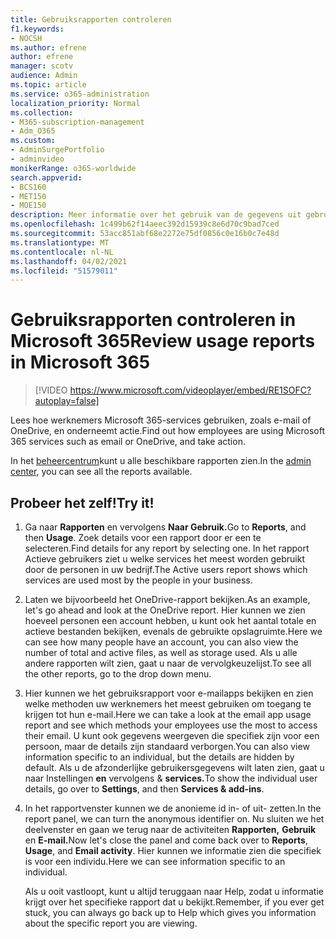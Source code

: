 ```yaml
---
title: Gebruiksrapporten controleren
f1.keywords:
- NOCSH
ms.author: efrene
author: efrene
manager: scotv
audience: Admin
ms.topic: article
ms.service: o365-administration
localization_priority: Normal
ms.collection:
- M365-subscription-management
- Adm_O365
ms.custom:
- AdminSurgePortfolio
- adminvideo
monikerRange: o365-worldwide
search.appverid:
- BCS160
- MET150
- MOE150
description: Meer informatie over het gebruik van de gegevens uit gebruiksrapporten.
ms.openlocfilehash: 1c499b62f14aeec392d15939c8e6d70c9bad7ced
ms.sourcegitcommit: 53acc851abf68e2272e75df0856c0e16b0c7e48d
ms.translationtype: MT
ms.contentlocale: nl-NL
ms.lasthandoff: 04/02/2021
ms.locfileid: "51579011"
---
```

# <a name="review-usage-reports-in-microsoft-365"></a><span data-ttu-id="4b890-103">Gebruiksrapporten controleren in Microsoft 365</span><span class="sxs-lookup"><span data-stu-id="4b890-103">Review usage reports in Microsoft 365</span></span>

> [!VIDEO https://www.microsoft.com/videoplayer/embed/RE1SOFC?autoplay=false]

<span data-ttu-id="4b890-104">Lees hoe werknemers Microsoft 365-services gebruiken, zoals e-mail of OneDrive, en onderneemt actie.</span><span class="sxs-lookup"><span data-stu-id="4b890-104">Find out how employees are using Microsoft 365 services such as email or OneDrive, and take action.</span></span>

<span data-ttu-id="4b890-105">In het [beheercentrum](https://admin.microsoft.com)kunt u alle beschikbare rapporten zien.</span><span class="sxs-lookup"><span data-stu-id="4b890-105">In the [admin center](https://admin.microsoft.com), you can see all the reports available.</span></span>

## <a name="try-it"></a><span data-ttu-id="4b890-106">Probeer het zelf!</span><span class="sxs-lookup"><span data-stu-id="4b890-106">Try it!</span></span>

1. <span data-ttu-id="4b890-107">Ga naar **Rapporten** en vervolgens **Naar Gebruik.**</span><span class="sxs-lookup"><span data-stu-id="4b890-107">Go to **Reports**, and then **Usage**.</span></span> <span data-ttu-id="4b890-108">Zoek details voor een rapport door er een te selecteren.</span><span class="sxs-lookup"><span data-stu-id="4b890-108">Find details for any report by selecting one.</span></span> <span data-ttu-id="4b890-109">In het rapport Actieve gebruikers ziet u welke services het meest worden gebruikt door de personen in uw bedrijf.</span><span class="sxs-lookup"><span data-stu-id="4b890-109">The Active users report shows which services are used most by the people in your business.</span></span>
1. <span data-ttu-id="4b890-110">Laten we bijvoorbeeld het OneDrive-rapport bekijken.</span><span class="sxs-lookup"><span data-stu-id="4b890-110">As an example, let's go ahead and look at the OneDrive report.</span></span> <span data-ttu-id="4b890-111">Hier kunnen we zien hoeveel personen een account hebben, u kunt ook het aantal totale en actieve bestanden bekijken, evenals de gebruikte opslagruimte.</span><span class="sxs-lookup"><span data-stu-id="4b890-111">Here we can see how many people have an account, you can also view the number of total and active files, as well as storage used.</span></span> <span data-ttu-id="4b890-112">Als u alle andere rapporten wilt zien, gaat u naar de vervolgkeuzelijst.</span><span class="sxs-lookup"><span data-stu-id="4b890-112">To see all the other reports, go to the drop down menu.</span></span>
1. <span data-ttu-id="4b890-113">Hier kunnen we het gebruiksrapport voor e-mailapps bekijken en zien welke methoden uw werknemers het meest gebruiken om toegang te krijgen tot hun e-mail.</span><span class="sxs-lookup"><span data-stu-id="4b890-113">Here we can take a look at the email app usage report and see which methods your employees use the most to access their email.</span></span> <span data-ttu-id="4b890-114">U kunt ook gegevens weergeven die specifiek zijn voor een persoon, maar de details zijn standaard verborgen.</span><span class="sxs-lookup"><span data-stu-id="4b890-114">You can also view information specific to an individual, but the details are hidden by default.</span></span> <span data-ttu-id="4b890-115">Als u de afzonderlijke gebruikersgegevens wilt laten zien, gaat u naar Instellingen **en** vervolgens & **services.**</span><span class="sxs-lookup"><span data-stu-id="4b890-115">To show the individual user details, go over to **Settings**, and then **Services & add-ins**.</span></span>
1. <span data-ttu-id="4b890-116">In het rapportvenster kunnen we de anonieme id in- of uit- zetten.</span><span class="sxs-lookup"><span data-stu-id="4b890-116">In the report panel, we can turn the anonymous identifier on.</span></span> <span data-ttu-id="4b890-117">Nu sluiten we het deelvenster en gaan we terug naar de activiteiten **Rapporten,** **Gebruik** en **E-mail.**</span><span class="sxs-lookup"><span data-stu-id="4b890-117">Now let's close the panel and come back over to **Reports**, **Usage**, and **Email activity**.</span></span> <span data-ttu-id="4b890-118">Hier kunnen we informatie zien die specifiek is voor een individu.</span><span class="sxs-lookup"><span data-stu-id="4b890-118">Here we can see information specific to an individual.</span></span>

    <span data-ttu-id="4b890-119">Als u ooit vastloopt, kunt u altijd teruggaan naar Help, zodat u informatie krijgt over het specifieke rapport dat u bekijkt.</span><span class="sxs-lookup"><span data-stu-id="4b890-119">Remember, if you ever get stuck, you can always go back up to Help which gives you information about the specific report you are viewing.</span></span>